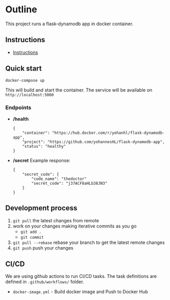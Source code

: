 # Outline

This project runs a flask-dynamodb app in docker container.

## Instructions

- [Instructions](docs/INSTRUCTIONS.md)

## Quick start
```
docker-compose up
```

This will build and start the container.
The service will be available on `http://localhost:5000`

### Endpoints
- **/health** 
    ```
    {
        "container": "https://hub.docker.com/r/yohanhl/flask-dynamodb-app",
        "project": "https://github.com/yohannesHL/flask-dynamodb-app",
        "status": "healthy"
    }
    ```
- **/secret**
    Example response:
    ```
    {
        "secret_code": {
            "code_name": "thedoctor"
            "secret_code": "j37ACF8aHLb38JN3"
        }
    }
    ```

## Development process

1. `git pull` the latest changes from remote
1. work on your changes making iterative commits as you go
    * `git add .`
    * `git commit`
1. `git pull --rebase` rebase your branch to get the latest remote changes
1. `git push` push your changes

## CI/CD

We are using github actions to run CI/CD tasks. The task definitions are defined in `.github/workflows/` folder.

- `docker-image.yml` - Build docker image and Push to Docker Hub
